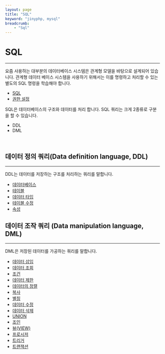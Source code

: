```yaml
---
layout: page
title: "SQL"
keyword: "jinyphp, mysql"
breadcrumb:
    - "Sql"
--- 
```

# SQL
<hr>
요즘 사용하는 대부분의 데이터베이스 시스템은 관계형 모델을 바탕으로 설계되어 있습 니다. 
관계형 데이터 베이스 시스템을 사용하기 위해서는 이를 명령하고 처리할 수 있는 별도의 SQL 명령을 학습해야 합니다.  

* [SQL](./03)
* [권한 설정](./29)

SQL은 데이터베이스의 구조와 데이터를 처리 합니다. SQL 쿼리는 크게 2종류로 구분을 할 수 있습니다.

* DDL
* DML

<br>

## 데이터 정의 쿼리(Data definition language, DDL)
<hr>
DDL는 데이터를 저장하는 구조를 처리하는 쿼리를 말합니다.  

* [데이터베이스](./database)
* [테이블](./06)
* [데이터 타입](./07)
* [테이블 수정](./08)
* [속성](./09)

## 데이터 조작 쿼리 (Data manipulation language, DML)
<hr>
DML은 저장된 데이터를 가공하는 쿼리를 말합니다.

* [데이터 삽입](./10)
* [데이터 조회](./11)
* [조건](./12)
* [데이터 제한](./13)
* [데이터의 정렬](./14)
* [복사](./15)
* [별칭](./16)
* [데이터 수정](./17)
* [데이터 삭제](./18)
* [UNION](./19)
* [조인](./20)
* [뷰(VIEW)](./21)
* [프로시저](./22)
* [트리거](./23)
* [트랜잭션](./24)

<br><br>